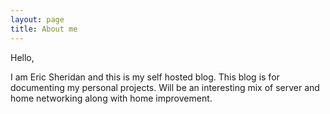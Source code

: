 ```yaml
---
layout: page
title: About me
---
```


Hello,

I am Eric Sheridan and this is my self hosted blog. This blog is for documenting my personal projects. Will be an interesting mix of server and home networking along with home improvement.